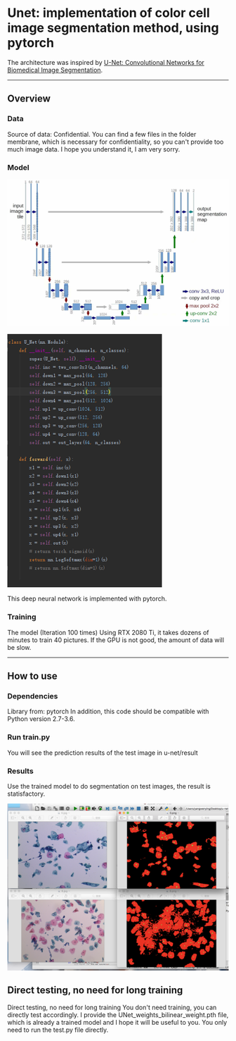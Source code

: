 # Unet: implementation of color cell image segmentation method, using pytorch

The architecture was inspired by [U-Net: Convolutional Networks for Biomedical Image Segmentation](http://lmb.informatik.uni-freiburg.de/people/ronneber/u-net/).

---

## Overview

### Data

Source of data: Confidential.
You can find a few files in the folder membrane, which is necessary for confidentiality, so you can't provide too much image data. I hope you understand it, I am very sorry.


### Model

![u-net/img/psb.png](u-net/img/psb.png)

![u-net/img/cxsx.png](u-net/img/cxsx.png)

This deep neural network is implemented with pytorch.

### Training

The model (Iteration 100 times) Using RTX 2080 Ti, it takes dozens of minutes to train 40 pictures. If the GPU is not good, the amount of data will be slow.

---

## How to use

### Dependencies

Library from: pytorch
In addition, this code should be compatible with Python version 2.7-3.6.

### Run train.py

You will see the prediction results of the test image in u-net/result


### Results

Use the trained model to do segmentation on test images, the result is statisfactory.

![u-net/img/jguo.png](u-net/img/jguo.png)



## Direct testing, no need for long training

Direct testing, no need for long training
You don't need training, you can directly test accordingly.
I provide the UNet_weights_bilinear_weight.pth file, which is already a trained model and I hope it will be useful to you.
You only need to run the test.py file directly.
